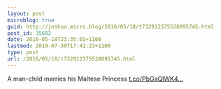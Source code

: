 ```yaml
---
layout: post
microblog: true
guid: http://joshua.micro.blog/2016/05/18/t732912375528095745.html
post_id: 35682
date: 2016-05-18T23:35:01+1100
lastmod: 2019-07-30T17:41:23+1100
type: post
url: /2016/05/18/t732912375528095745.html
---
```

A man-child marries his Maltese Princess [t.co/PbGaQIWK4...](https://t.co/PbGaQIWK4l)
